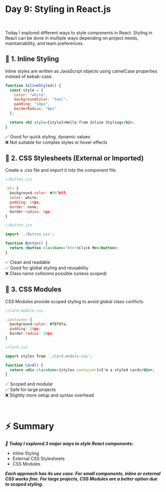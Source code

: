 # Day 9: Styling in React.js
<br/> 

Today I explored different ways to style components in React. Styling in React can be done in multiple ways depending on project needs, maintainability, and team preferences.

## 🎯 1. Inline Styling
Inline styles are written as JavaScript objects using camelCase properties instead of kebab-case.

```jsx
function InlineStyled() {
  const style = {
    color: "white",
    backgroundColor: "teal",
    padding: "10px",
    borderRadius: "8px"
  };

  return <h2 style={style}>Hello from Inline Styling</h2>;
}
```

✅ Good for quick styling, dynamic values\
❌ Not suitable for complex styles or hover effects

## 🎯 2. CSS Stylesheets (External or Imported)
Create a .css file and import it into the component file.

```jsx
//Button.css

.btn {
  background-color: #007bff;
  color: white;
  padding: 10px;
  border: none;
  border-radius: 5px;
}
```
```jsx
//Button.jsx

import './Button.css';

function Button() {
  return <button className="btn">Click Me</button>;
}
```

✅ Clean and readable\
✅ Good for global styling and reusability\
❌ Class name collisions possible (unless scoped)

## 🎯 3. CSS Modules
CSS Modules provide scoped styling to avoid global class conflicts.

```jsx
//Card.module.css

.container {
  background-color: #f8f9fa;
  padding: 20px;
  border-radius: 10px;
}
```
```jsx
//Card.jsx

import styles from './Card.module.css';

function Card() {
  return <div className={styles.container}>I'm a styled card</div>;
}
```

✅ Scoped and modular\
✅ Safe for large projects\
❌ Slightly more setup and syntax overhead

<br/>

# ⚡ Summary
***🚀 Today I explored 3 major ways to style React components:***
- Inline Styling
- External CSS Stylesheets
- CSS Modules

***Each approach has its use case. For small components, inline or external CSS works fine. For large projects, CSS Modules are a better option due to scoped styling.***